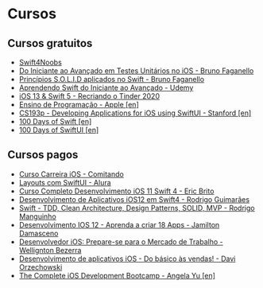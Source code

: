 # Cursos

## Cursos gratuitos

- [Swift4Noobs](https://github.com/giovannamoeller/swift4noobs)
- [Do Iniciante ao Avançado em Testes Unitários no iOS - Bruno Faganello](https://www.udemy.com/course/do-iniciante-ao-avancado-em-testes-unitarios-no-ios/)
- [Princípios S.O.L.I.D aplicados no Swift - Bruno Faganello](https://www.udemy.com/course/principios-solid-no-swift/)
- [Aprendendo Swift do Iniciante ao Avançado - Udemy](https://www.udemy.com/course/aprendendoswift3)
- [iOS 13 & Swift 5 - Recriando o Tinder 2020](https://www.udemy.com/course/ios-13-swift-5-recriando-o-tinder-2020/)
- [Ensino de Programação - Apple [en]](https://www.apple.com/br/education/k12/teaching-code/)
- [CS193p - Developing Applications for iOS using SwiftUI - Stanford [en]](https://cs193p.sites.stanford.edu/)
- [100 Days of Swift [en]](https://www.hackingwithswift.com/100/swiftui)
- [100 Days of SwiftUI [en]](https://www.hackingwithswift.com/100/swiftui)

## Cursos pagos

- [Curso Carreira iOS - Comitando](https://comitando.com.br/)
- [Layouts com SwiftUI - Alura](https://www.alura.com.br/curso-online-swift-ui)
- [Curso Completo Desenvolvimento iOS 11 Swift 4 - Eric Brito](https://www.udemy.com/course/curso-completo-de-desenvolvimento-ios11swift4/)
- [Desenvolvimento de Aplicativos iOS12 em Swift4 - Rodrigo Guimarães](https://www.udemy.com/course/crie-aplicativos-para-iphone-e-ipad-com-ios11-e-swift4/)
- [Swift - TDD, Clean Architecture, Design Patterns, SOLID, MVP - Rodrigo Manguinho](https://www.udemy.com/course/swift-tdd-com-mango/)
- [Desenvolvimento IOS 12 - Aprenda a criar 18 Apps - Jamilton Damasceno](https://www.udemy.com/course/curso-desenvolvimento-ios/)
- [Desenvolvedor iOS: Prepare-se para o Mercado de Trabalho - Wellignton Bezerra](https://www.udemy.com/course/desenvolvimento-ios/)
- [Desenvolvimento de aplicativos iOS - Do básico às vendas! - Davi Orzechowski](https://www.udemy.com/course/davi_ios/)
- [The Complete iOS Development Bootcamp - Angela Yu [en]](https://www.udemy.com/course/ios-13-app-development-bootcamp/)
